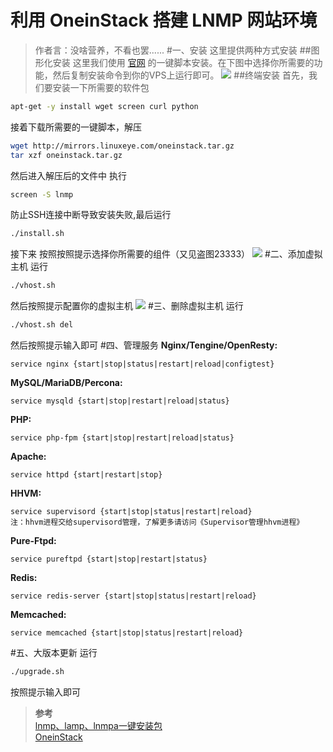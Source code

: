# 利用 OneinStack 搭建 LNMP 网站环境


> 作者言：没啥营养，不看也罢......
#一、安装
这里提供两种方式安装
##图形化安装
这里我们使用 [官网](https://oneinstack.com/auto/) 的一键脚本安装。在下图中选择你所需要的功能，然后复制安装命令到你的VPS上运行即可。
![](https://ws1.sinaimg.cn/large/006uw7syly1fxr44q36e3j30wd0w9q5n.jpg)
##终端安装
首先，我们要安装一下所需要的软件包
```bash
apt-get -y install wget screen curl python
```
接着下载所需要的一键脚本，解压
```bash
wget http://mirrors.linuxeye.com/oneinstack.tar.gz
tar xzf oneinstack.tar.gz
```
然后进入解压后的文件中
执行
```bash
screen -S lnmp
```
防止SSH连接中断导致安装失败,最后运行
```bash
./install.sh
```
接下来
按照按照提示选择你所需要的组件（又见盗图23333）
![](https://ws1.sinaimg.cn/large/006uw7syly1fxr4g2v2ywj318o2m4akq.jpg)
#二、添加虚拟主机
运行
```bash
./vhost.sh
```
然后按照提示配置你的虚拟主机
![](https://ws1.sinaimg.cn/large/006uw7syly1fxr4hgxo0hj318o2707ej.jpg)
#三、删除虚拟主机
运行
```bash
./vhost.sh del
```
然后按照提示输入即可
#四、管理服务
**Nginx/Tengine/OpenResty:**
```
service nginx {start|stop|status|restart|reload|configtest}
```
**MySQL/MariaDB/Percona:**
```
service mysqld {start|stop|restart|reload|status}
```
**PHP:**
```
service php-fpm {start|stop|restart|reload|status}
```
**Apache:**
```
service httpd {start|restart|stop}
```
**HHVM:**
```
service supervisord {start|stop|status|restart|reload}
注：hhvm进程交给supervisord管理，了解更多请访问《Supervisor管理hhvm进程》
```
**Pure-Ftpd:**
```
service pureftpd {start|stop|restart|status}
```
**Redis:**
```
service redis-server {start|stop|status|restart|reload}
```
**Memcached:**
```
service memcached {start|stop|status|restart|reload}
```
#五、大版本更新
运行
```bash
./upgrade.sh
```
按照提示输入即可

> **参考**  
> [lnmp、lamp、lnmpa一键安装包](https://blog.linuxeye.cn/31.html)  
> [OneinStack](https://oneinstack.com/download/)
